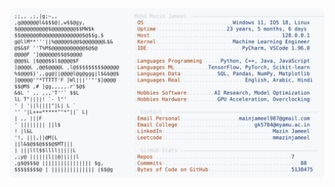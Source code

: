 <picture>
  <source srcset="https://raw.githubusercontent.com/mmazinjameel/mmazinjameel/main/dark_mode.svg?v=1744352074" media="(prefers-color-scheme: dark)">
  <img src="https://raw.githubusercontent.com/mmazinjameel/mmazinjameel/main/light_mode.svg?v=1744352074">
</picture>

